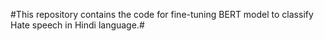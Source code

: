 #This repository contains the code for fine-tuning BERT model to classify Hate speech in Hindi language.#

